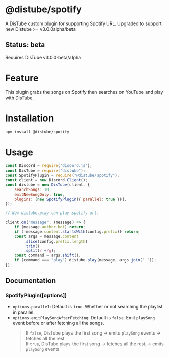 # @distube/spotify

A DisTube custom plugin for supporting Spotify URL. Upgraded to support new Distube >= v3.0.0alpha/beta

## Status: beta

Requires DisTube v3.0.0-beta/alpha

# Feature

This plugin grabs the songs on Spotify then searches on YouTube and play with DisTube.

# Installation

```sh
npm install @distube/spotify
```

# Usage

```js
const Discord = require("discord.js");
const DisTube = require("distube");
const SpotifyPlugin = require("@distube/spotify");
const client = new Discord.Client();
const distube = new DisTube(client, {
	searchSongs: 10,
	emitNewSongOnly: true,
	plugins: [new SpotifyPlugin({ parallel: true })],
});

// Now distube.play can play spotify url.

client.on("message", (message) => {
	if (message.author.bot) return;
	if (!message.content.startsWith(config.prefix)) return;
	const args = message.content
		.slice(config.prefix.length)
		.trim()
		.split(/ +/g);
	const command = args.shift();
	if (command === "play") distube.play(message, args.join(" "));
});
```

## Documentation

### SpotifyPlugin([options])

-   `options.parallel`: Default is `true`. Whether or not searching the playlist in parallel.
-   `options.emitPlaySongAfterFetching`: Default is `false`. Emit `playSong` event before or after fetching all the songs.
    > If `false`, DisTube plays the first song -> emits `playSong` events -> fetches all the rest\
    > If `true`, DisTube plays the first song -> fetches all the rest -> emits `playSong` events
